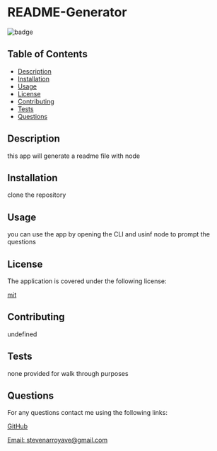 
  
  # README-Generator

  
  ![badge](https://img.shields.io/badge/license-mit-blue)
    

  ## Table of Contents 
  * [Description](#description)
  * [Installation](#installation)
  * [Usage](#usage)
  * [License](#license)
  * [Contributing](#contributing)
  * [Tests](#tests)
  * [Questions](#questions)

  ## Description

  this app will generate a readme file with node

  ## Installation

  clone the repository 

  ## Usage

  you can use the app by opening the CLI and usinf node to prompt the questions
  

  
  ## License
  The application is covered under the following license:
  
  [mit](https://choosealicense.com/licenses/mit)
    
    
  
  ## Contributing
  
  undefined

  ## Tests

  none provided for walk through purposes

  ## Questions
  For any questions contact me using the following links:

  [GitHub](https://github.com/stevenarroyave8)
  
  [Email: stevenarroyave@gmail.com](mailto:stevenarroyave@gmail.com)
